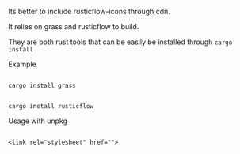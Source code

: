 Its better to include rusticflow-icons through cdn.

It relies on grass and rusticflow to build.

They are both rust tools that can be easily be installed
 through `cargo install`

Example

```

cargo install grass

```

```

cargo install rusticflow

```

Usage with unpkg

```

<link rel="stylesheet" href="">

```
